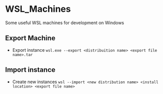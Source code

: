 # WSL_Machines
Some useful WSL machines for development on Windows

## Export Machine
* Export instance `wsl.exe --export <distribuition name> <export file name>.tar`

## Import instance
* Create new instances `wsl --import <new distribution name> <install location> <export file name>`